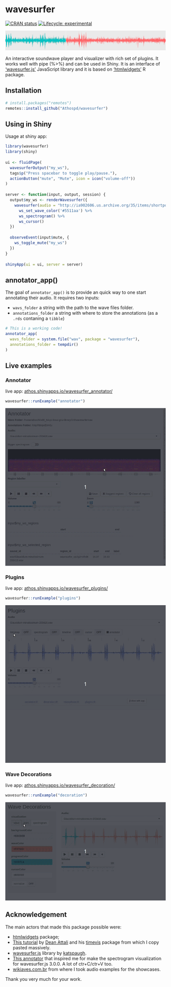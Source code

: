 
<!-- README.md is generated from README.Rmd. Please edit that file -->

# wavesurfer

<!-- badges: start -->

[![CRAN
status](https://www.r-pkg.org/badges/version/wavesurfer)](https://CRAN.R-project.org/package=wavesurfer)
[![Lifecycle:
experimental](https://img.shields.io/badge/lifecycle-experimental-orange.svg)](https://www.tidyverse.org/lifecycle/#experimental)
<!-- badges: end -->

<img src = 'inst/img/ggwave.png'>

An interactive soundwave player and visualizer with rich set of plugins.
It works well with pipe (%\>%) and can be used in Shiny. It is an
interface of [‘wavesurfer.js’](https://wavesurfer-js.org) JavaScript
library and it is based on [‘htmlwidgets’](http://www.htmlwidgets.org/)
R package.

## Installation

``` r
# install.packages("remotes")
remotes::install_github("Athospd/wavesurfer")
```

## Using in Shiny

Usage at shiny app:

``` r
library(wavesurfer)
library(shiny)

ui <- fluidPage(
  wavesurferOutput("my_ws"),
  tags$p("Press spacebar to toggle play/pause."),
  actionButton("mute", "Mute", icon = icon("volume-off"))
)

server <- function(input, output, session) {
  output$my_ws <- renderWavesurfer({
    wavesurfer(audio = "http://ia902606.us.archive.org/35/items/shortpoetry_047_librivox/song_cjrg_teasdale_64kb.mp3") %>%
      ws_set_wave_color('#5511aa') %>%
      ws_spectrogram() %>%
      ws_cursor()
  })
  
  observeEvent(input$mute, {
    ws_toggle_mute("my_ws")
  })
}

shinyApp(ui = ui, server = server)
```

## annotator\_app()

The goal of `annotator_app()` is to provide an quick way to one start
annotating their audio. It requires two inputs:

  - `wavs_folder` a string with the path to the wave files folder.
  - `annotations_folder` a string with where to store the annotations
    (as a `.rds` contaning a `tibble`)

<!-- end list -->

``` r
# This is a working code!
annotator_app(
  wavs_folder = system.file("wav", package = "wavesurfer"), 
  annotations_folder = tempdir()
)
```

## Live examples

### Annotator

live app:
[athos.shinyapps.io/wavesurfer\_annotator/](https://athos.shinyapps.io/wavesurfer_annotator/)

``` r
wavesurfer::runExample("annotator")
```

<img src="inst/img/annotator.gif">

### Plugins

live app:
[athos.shinyapps.io/wavesurfer\_plugins/](https://athos.shinyapps.io/wavesurfer_plugins/)

``` r
wavesurfer::runExample("plugins")
```

<img src="inst/img/plugins.gif">

### Wave Decorations

live app:
[athos.shinyapps.io/wavesurfer\_decoration/](https://athos.shinyapps.io/wavesurfer_decoration/)

``` r
wavesurfer::runExample("decoration")
```

<img src="inst/img/decoration.gif">

## Acknowledgement

The main actors that made this package possible were:

  - [htmlwidgets](http://www.htmlwidgets.org/) package;
  - [This tutorial](https://deanattali.com/blog/htmlwidgets-tips/) by
    [Dean Attali](https://deanattali.com/) and his
    [timevis](https://github.com/daattali/timevis) package from which I
    copy pasted massively.
  - [wavesurfer.js](https://wavesurfer-js.org/) library by
    [katspaugh](https://github.com/katspaugh).
  - [This annotator](https://github.com/CrowdCurio/audio-annotator) that
    inspired me for make the spectrogram visualization for wavesurfer.js
    3.0.0. A lot of ctr+C/ctr+V too.
  - [wikiaves.com.br](https://wikiaves.com.br) from where I took audio
    examples for the showcases.

Thank you very much for your work.
